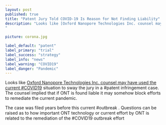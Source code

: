 ```yaml
---
layout: post
published: true
title: "Patent Jury Told COVID-19 Is Reason for Not Finding Liability"
description: "Looks like [Oxford Nanopore Technologies Inc. counsel may have used the current #COVID19](https://www.jdsupra.com/legalnews/new-tactic-patent-jury-told-covid-19-is-47346/) situation to sway the jury in a #patent infringement case.
"

picture: corona.jpg

label_default: "patent" 
label_primary: "trial"
label_success: "strategy"
label_info: "news"
label_warning: "COVID19"
label_danger: "Pandemic"
---
```

<!-- Main Container -->

Looks like [Oxford Nanopore Technologies Inc. counsel may have used the current #COVID19](https://www.jdsupra.com/legalnews/new-tactic-patent-jury-told-covid-19-is-47346/) situation to sway the jury in a #patent infringement case.
The counsel implied that if ONT is found liable it may somehow block efforts to remediate the current pandemic.

The case was filed years before this current #outbreak . 
Questions can be raised as to how important ONT technology or current effort by ONT is  related to the remediation of the #COVID19 outbreak effort



<!--End Main Container -->
